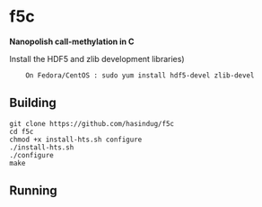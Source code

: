 # f5c

**Nanopolish call-methylation in C**


Install the HDF5 and zlib development libraries)
``` On Debian/Ubuntu : sudo apt-get install libhdf5-dev zlib1g-dev 
	On Fedora/CentOS : sudo yum install hdf5-devel zlib-devel
```
## Building

```
git clone https://github.com/hasindug/f5c
cd f5c
chmod +x install-hts.sh configure
./install-hts.sh 
./configure
make
```

## Running

```

```

